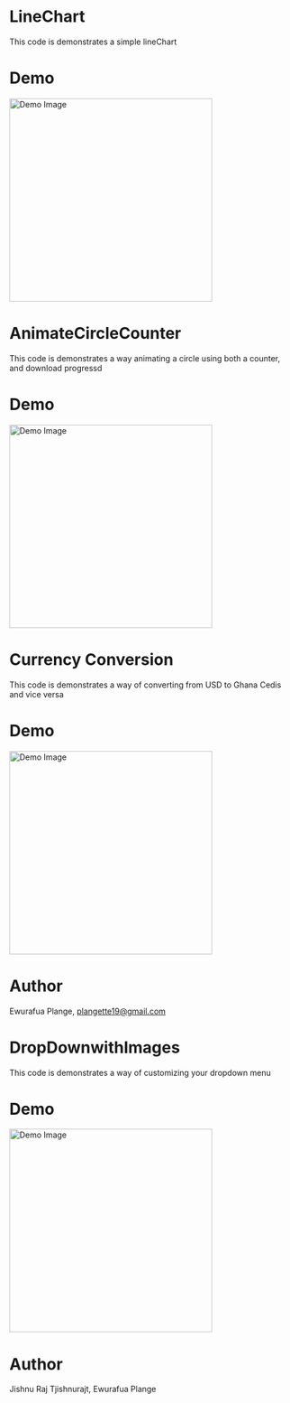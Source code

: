

# LineChart
This code is demonstrates a simple lineChart

# Demo
 <img src="demo3.png" alt="Demo Image" width="360"/>
 
 
# AnimateCircleCounter
This code is demonstrates a way animating a circle using both a counter, and download progressd

# Demo
<img src="demo2.png" alt="Demo Image" width="360"/>



# Currency Conversion
This code is demonstrates a way of converting from USD to Ghana Cedis and vice versa

# Demo
<img src="demo3.png" alt="Demo Image" width="360"/>

# Author

Ewurafua Plange, plangette19@gmail.com

# DropDownwithImages
This code is demonstrates a way of customizing your dropdown menu

# Demo
<img src="demo4.png" alt="Demo Image" width="360"/>

# Author

Jishnu Raj Tjishnurajt, Ewurafua Plange
